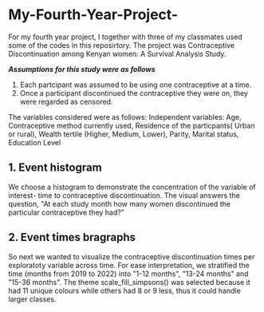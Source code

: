 # My-Fourth-Year-Project-
For my fourth year project, I together with three of my classmates used some of the codes in this reposirtory. The project was Contraceptive Discontinuation among Kenyan women: A Survival Analysis Study.

***Assumptions for this study were as follows***
1. Each partcipant was assumed to be using one contraceptive at a time.
2. Once a participant discontinued the contraceptive they were on, they were regarded as censored.

The variables considered were as follows:
Independent variables: Age, Contraceptive method currently used, Residence of the particpants( Urban or rural), Wealth tertile (Higher, Medium, Lower), Parity, Marital status, Education Level  


## 1. Event histogram 
We choose a histogram to demonstrate the concentration of the variable of interest- time to contraceptive discontinuation. The visual answers the question, "At each study month how many women discontinued the particular contraceptive they had?"

## 2. Event times bragraphs 
So next we wanted to visualize the contraceptive discontinuation times per exploratoty variable across time. For ease interpretation, we stratified the time (months from 2019 to 2022)  into "1-12 months", "13-24 months" and "15-36 months".
The theme scale_fill_simpsons() was selected because it had 11 unique colours while others had 8 or 9 less, thus it could handle larger classes.

